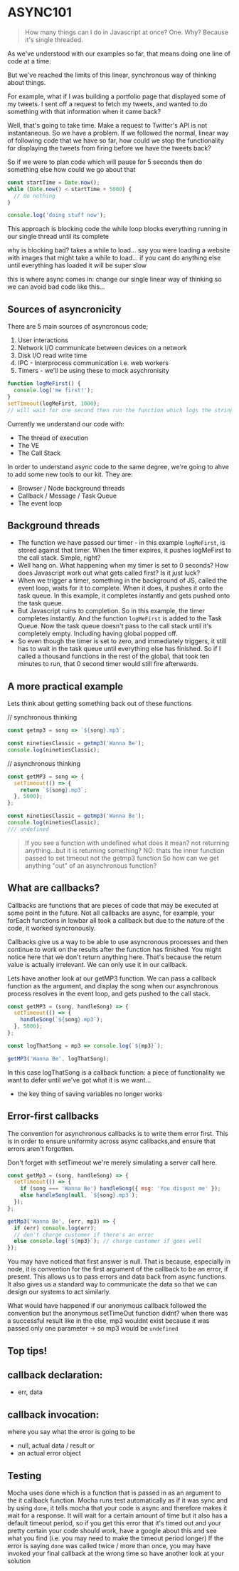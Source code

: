 # ASYNC101

> How many things can I do in Javascript at once?
> One. Why? Because it's single threaded.

As we've understood with our examples so far, that means doing one line of code at a time.

But we've reached the limits of this linear, synchronous way of thinking about things.

For example, what if I was building a portfolio page that displayed some of my tweets. I sent off a request to fetch my tweets, and wanted to do something with that information when it came back?

Well, that's going to take time. Make a request to Twitter's API is not instantaneous. So we have a problem. If we followed the normal, linear way of following code that we have so far, how could we stop the functionality for displaying the tweets from firing before we have the tweets back?

So if we were to plan code which will pause for 5 seconds then do something else how could we go about that

```js
const startTime = Date.now();
while (Date.now() < startTime + 5000) {
  // do nothing
}

console.log('doing stuff now');
```

This approach is blocking code the while loop blocks everything running in our single thread until its complete

why is blocking bad? takes a while to load...
say you were loading a website with images that might take a while to load... if you cant do anything else until everything has loaded it will be super slow

this is where async comes in: change our single linear way of thinking so we can avoid bad code like this...

## Sources of asyncronicity

There are 5 main sources of asyncronous code;

1. User interactions
2. Network I/O communicate between devices on a network
3. Disk I/O read write time
4. IPC - Interprocess communication i.e. web workers
5. Timers - we'll be using these to mock asychronisity

```js
function logMeFirst() {
  console.log('me first!');
}
setTimeout(logMeFirst, 1000);
// will wait for one second then run the function which logs the string 'me first'
```

Currently we understand our code with:

- The thread of execution
- The VE
- The Call Stack

In order to understand async code to the same degree, we're going to ahve to add some new tools to our kit. They are:

- Browser / Node background threads
- Callback / Message / Task Queue
- The event loop

## Background threads

- The function we have passed our timer - in this example `logMeFirst`, is stored against that timer. When the timer expires, it pushes logMeFirst to the call stack. Simple, right?
- Well hang on. What happening when my timer is set to 0 seconds? How does Javascript work out what gets called first? Is it just luck?
- When we trigger a timer, something in the background of JS, called the event loop, waits for it to complete. When it does, it pushes it onto the task queue. In this example, it completes instantly and gets pushed onto the task queue.
- But Javascript ruins to completion. So in this example, the timer completes instantly. And the function `logMeFirst` is added to the Task Queue. Now the task queue doesn't pass to the call stack until it's completely empty. Including having global popped off.
- So even though the timer is set to zero, and immediately triggers, it still has to wait in the task queue until everything else has finished. So if I called a thousand functions in the rest of the global, that took ten minutes to run, that 0 second timer would still fire afterwards.

## A more practical example

Lets think about getting something back out of these functions

// synchronous thinking

```js
const getmp3 = song => `${song}.mp3`;

const ninetiesClassic = getmp3('Wanna Be');
console.log(ninetiesClassic);
```

// asynchronous thinking

```js
const getMP3 = song => {
  setTimeout(() => {
    return `${song}.mp3`;
  }, 5000);
};

const ninetiesClassic = getmp3('Wanna Be');
console.log(ninetiesClassic);
/// undefined
```

> If you see a function with undefined what does it mean? not returning anything...but it is returning something? NO: thats the inner function passed to set timeout not the getmp3 function
> So how can we get anything "out" of an asynchronous function?

## What are callbacks?

Callbacks are functions that are pieces of code that may be executed at some point in the future. Not all callbacks are async, for example, your forEach functions in lowbar all took a callback but due to the nature of the code, it worked syncronously.

Callbacks give us a way to be able to use asyncronous processes and then continue to work on the results after the function has finished. You might notice here that we don't return anything here. That's because the return value is actually irrelevant. We can only use it in our callback.

Lets have another look at our getMP3 function. We can pass a callback function as the argument, and display the song when our asynchronous process resolves in the event loop, and gets pushed to the call stack.

```js
const getMP3 = (song, handleSong) => {
  setTimeout(() => {
    handleSong(`${song}.mp3`);
  }, 5000);
};

const logThatSong = mp3 => console.log(`${mp3}`);

getMP3('Wanna Be', logThatSong);
```

In this case logThatSong is a callback function: a piece of functionality we want to defer until we've got what it is we want...

- the key thing of saving variables no longer works

## Error-first callbacks

The convention for asynchronous callbacks is to write them error first. This is in order to ensure uniformity across async callbacks,and ensure that errors aren't forgotten.

Don't forget with setTimeout we're merely simulating a server call here.

```js
const getMp3 = (song, handleSong) => {
  setTimeout(() => {
    if (song === 'Wanna Be') handleSong({ msg: 'You disgust me' });
    else handleSong(null, `${song}.mp3`);
  });
};

getMp3('Wanna Be', (err, mp3) => {
  if (err) console.log(err);
  // don't charge customer if there's an error
  else console.log(`${mp3}`); // charge customer if goes well
});
```

You may have noticed that first answer is null. That is because, especially in node, it is convention for the first argument of the callback to be an error, if present. This allows us to pass errors and data back from async functions. It also gives us a standard way to communicate the data so that we can design our systems to act similarly.

What would have happened if our anonymous callback followed the convention but the anonymous setTimeOut function didnt? when there was a successful result like in the else, mp3 wouldnt exist because it was passed only one parameter -> so mp3 would be `undefined`

## Top tips!

## callback declaration:

- err, data

## callback invocation:

where you say what the error is going to be

- null, actual data / result
  or
- an actual error object

## Testing

Mocha uses done which is a function that is passed in as an argument to the it callback function. Mocha runs test automatically as if it was sync and by using `done`, it tells mocha that your code is async and therefore makes it wait for a response. It will wait for a certain amount of time but it also has a default timeout period, so if you get this error that it's timed out and your pretty certain your code should work, have a google about this and see what you find (i.e. you may need to make the timeout period longer)
If the error is saying `done` was called twice / more than once, you may have invoked your final callback at the wrong time so have another look at your solution
